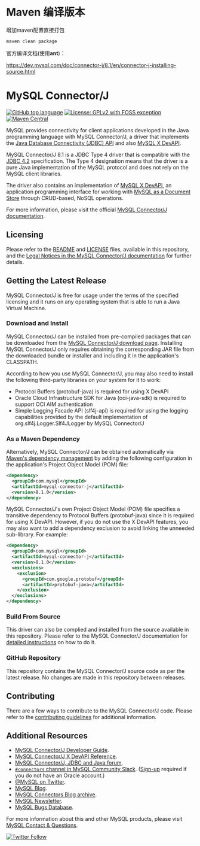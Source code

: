 
# Maven 编译版本

增加maven配置直接打包
```shell
maven clean package
```

官方编译文档(使用**ant**)：

https://dev.mysql.com/doc/connector-j/8.1/en/connector-j-installing-source.html

# MySQL Connector/J

[![GitHub top language](https://img.shields.io/github/languages/top/mysql/mysql-connector-j?label=Java&color=5382a1)](https://github.com/mysql/mysql-connector-j/tree/release/8.x/src) [![License: GPLv2 with FOSS exception](https://img.shields.io/badge/License-GPLv2_with_FOSS_exception-c30014.svg)](LICENSE) [![Maven Central](https://img.shields.io/maven-central/v/com.mysql/mysql-connector-j?label=Maven%20Central)](https://search.maven.org/search?q=g:%22com.mysql%22%20AND%20a:%22mysql-connector-j%22)

MySQL provides connectivity for client applications developed in the Java programming language with MySQL Connector/J, a driver that implements the [Java Database Connectivity (JDBC) API](https://www.oracle.com/technetwork/java/javase/jdbc/) and also [MySQL X DevAPI](https://dev.mysql.com/doc/x-devapi-userguide/en/).

MySQL Connector/J 8.1 is a JDBC Type 4 driver that is compatible with the [JDBC 4.2](https://docs.oracle.com/javase/8/docs/technotes/guides/jdbc/) specification. The Type 4 designation means that the driver is a pure Java implementation of the MySQL protocol and does not rely on the MySQL client libraries.

The driver also contains an implementation of [MySQL X DevAPI](https://dev.mysql.com/doc/x-devapi-userguide/en/), an application programming interface for working with [MySQL as a Document Store](https://dev.mysql.com/doc/refman/en/document-store.html) through CRUD-based, NoSQL operations.

For more information, please visit the official [MySQL Connector/J documentation](https://dev.mysql.com/doc/connector-j/en/).

## Licensing

Please refer to the [README](README) and [LICENSE](LICENSE) files, available in this repository, and the [Legal Notices in the MySQL Connector/J documentation](https://dev.mysql.com/doc/connector-j/en/preface.html) for further details.

## Getting the Latest Release

MySQL Connector/J is free for usage under the terms of the specified licensing and it runs on any operating system that is able to run a Java Virtual Machine.

### Download and Install

MySQL Connector/J can be installed from pre-compiled packages that can be downloaded from the [MySQL Connector/J download page](https://dev.mysql.com/downloads/connector/j/). Installing MySQL Connector/J only requires obtaining the corresponding JAR file from the downloaded bundle or installer and including it in the application's CLASSPATH.

According to how you use MySQL Connector/J, you may also need to install the following third-party libraries on your system for it to work:
* Protocol Buffers (protobuf-java) is required for using X DevAPI
* Oracle Cloud Infrastructure SDK for Java (oci-java-sdk) is required to support OCI AIM authentication
* Simple Logging Facade API (slf4j-api) is required for using the logging capabilities provided by the default implementation of org.slf4j.Logger.Slf4JLogger by MySQL Connector/J 

### As a Maven Dependency

Alternatively, MySQL Connector/J can be obtained automatically via [Maven's dependency management](https://search.maven.org/search?q=g:%22com.mysql%22%20AND%20a:%22mysql-connector-j%22) by adding the following configuration in the application's Project Object Model (POM) file:

```xml
<dependency>
  <groupId>com.mysql</groupId>
  <artifactId>mysql-connector-j</artifactId>
  <version>8.1.0</version>
</dependency>
```

MySQL Connector/J's own Project Object Model (POM) file specifies a transitive dependency to Protocol Buffers (protobuf-java) since it is required for using X DevAPI. However, if you do not use the X DevAPI features, you may also want to add a dependency exclusion to avoid linking the unneeded sub-library. For example:

```xml
<dependency>
  <groupId>com.mysql</groupId>
  <artifactId>mysql-connector-j</artifactId>
  <version>8.1.0</version>
  <exclusions>
    <exclusion>
      <groupId>com.google.protobuf</groupId>
      <artifactId>protobuf-java</artifactId>
    </exclusion>
  </exclusions> 
</dependency>
```

### Build From Source

This driver can also be complied and installed from the source available in this repository. Please refer to the MySQL Connector/J documentation for [detailed instructions](https://dev.mysql.com/doc/connector-j/en/connector-j-installing-source.html) on how to do it.

### GitHub Repository

This repository contains the MySQL Connector/J source code as per the latest release. No changes are made in this repository between releases.

## Contributing

There are a few ways to contribute to the MySQL Connector/J code. Please refer to the [contributing guidelines](CONTRIBUTING.md) for additional information.

## Additional Resources

* [MySQL Connector/J Developer Guide](https://dev.mysql.com/doc/connector-j/en/).
* [MySQL Connector/J X DevAPI Reference](https://dev.mysql.com/doc/dev/connector-j/).
* [MySQL Connector/J, JDBC and Java forum](https://forums.mysql.com/list.php?39).
* [`#connectors` channel in MySQL Community Slack](https://mysqlcommunity.slack.com/messages/connectors). ([Sign-up](https://lefred.be/mysql-community-on-slack/) required if you do not have an Oracle account.)
* [@MySQL on Twitter](https://twitter.com/MySQL).
* [MySQL Blog](https://blogs.oracle.com/mysql/).
* [MySQL Connectors Blog archive](https://dev.mysql.com/blog-archive/?cat=Connectors%20%2F%20Languages).
* [MySQL Newsletter](https://www.mysql.com/news-and-events/newsletter/).
* [MySQL Bugs Database](https://bugs.mysql.com/).

For more information about this and other MySQL products, please visit [MySQL Contact & Questions](https://www.mysql.com/about/contact/).

[![Twitter Follow](https://img.shields.io/twitter/follow/MySQL.svg?label=Follow%20%40MySQL&style=social)](https://twitter.com/intent/follow?screen_name=MySQL)
